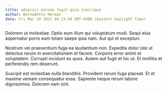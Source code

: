 ```yaml
---
title: adipisci minima fugit quia similique
author: Bernadette Herman
date: Fri Mar 18 2022 04:13:04 GMT-0400 (Eastern Daylight Time)
---
```

Dolorem ut molestiae. Optio eum illum qui voluptatum modi. Sequi eius aspernatur porro eum totam saepe ipsa nam. Aut qui et excepturi.

 Nostrum vel praesentium fuga ea laudantium non. Expedita dolor iste ut delectus rerum in exercitationem et facere. Corporis error animi et voluptatem. Corrupti incidunt ex quos. Autem aut fugit et hic ut. Et mollitia et perferendis rem deserunt.

 Suscipit est molestiae nulla blanditiis. Provident rerum fuga placeat. Et et maxime veniam consequatur esse. Sapiente neque rerum labore dignissimos. Dolorem nam sint.